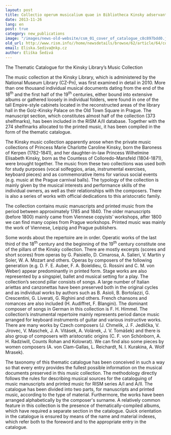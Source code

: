 ```yaml
---
layout: post
title: Collectio operum musicalium quae in Bibliotheca Kinsky adservantur
date: 2013-11-26
lang: en
post: true
category: new_publications
image: "/images/news-old-website/csm_01_cover_of_catalogue_c8c897bdd0.jpg"
old_url: http://www.rism.info//home/newsdetails/browse/62/article/64/collectio-operum-musicalium-quae-in-bibliotheca-kinsky-adservantur.html
email: Eliska.Sediva@nkp.cz
author: Eliška Šedivá
---
```



The Thematic Catalogue for the Kinsky Library’s Music Collection

The music collection at the Kinsky Library, which is administered by the National Museum Library (CZ-Pn), was first examined in detail in 2010. More than one thousand individual musical documents dating from the end of the 18<sup>th</sup> and the first half of the 19<sup>th</sup> centuries, either bound into extensive albums or gathered loosely in individual folders, were found in one of the tall Empire-style cabinets located in the reconstructed areas of the library hall in the Golz-Kinsky Palace on the Old Town Square in Prague. The manuscript section, which constitutes almost half of the collection (373 shelfmarks), has been included in the RISM A/II database. Together with the 274 shelfmarks allocated to the printed music, it has been compiled in the form of the thematic catalogue.

The Kinsky music collection apparently arose when the private music collections of Princess Marie Charlotte Caroline Kinsky, born the Baroness of Kerpen (1782-1841), and her daughter-in-law Princess Wilhelmine Elisabeth Kinsky, born as the Countess of Colloredo-Mansfeld (1804-1871), were brought together. The music from these two collections was used both for study purposes (vocal solfeggios, arias, instrumental exercises, keyboard pieces) and as commemorative items for various social events (e.g. music at the Prague carnival balls). The typology of the collection is mainly given by the musical interests and performance skills of the individual owners, as well as their relationships with the composers. There is also a series of works with official dedications to this aristocratic family.

The collection contains music manuscripts and printed music from the period between approximately 1785 and 1840. The older manuscripts (before 1800) mainly came from Viennese copyists’ workshops, after 1800 we can find many copies from Prague workshops. Printed music was mainly the work of Viennese, Leipzig and Prague publishers.

Some words about the repertoire are in order. Operatic works of the last third of the 18<sup>th</sup> century and the beginning of the 19<sup>th</sup> century constitute one of the pillars of the Kinsky collection. There are mostly excerpts (scores and short scores) from operas by G. Paisiello, D. Cimarosa, A. Salieri, V. Martín y Soler, W. A. Mozart and others. Operas by composers of the following generation (e.g. D. F. E. Auber, F. A. Boieldieu, G. Rossini and C. M. von Weber) appear predominantly in printed form. Stage works are also represented by a singspiel, ballet and musical setting for a play. The collection’s second pillar consists of songs. A large number of Italian ariettas and canzonettas have been preserved both in the original cycles and as individual works by authors such as B. Asioli, B. Bortolazzi, G. Crescentini, G. Liverati, G. Righini and others. French chansons and romances are also included (H. Audiffret, F. Blangini). The dominant composer of songs in German in this collection is F. H. Himmel. The collection’s instrumental repertoire mainly represents period dance music arranged for keyboard instruments of guitar and various instructive works. There are many works by Czech composers (J. Chmelík, J. F. Jedlička, V. Jírovec, V. Maschek, J. A. Vitásek, A. Volánek, J. V. Tomášek) and there is also group of composers with aristocratic origins (C. F. von Schönborn, A. H. Radziwill, Counts Rohan and Kolowrat). We can find also some pieces by women composers (A. von Clam-Gallas, L. Reichardt, N. I. Kurakina, A. Wolf Mrasek).

The taxonomy of this thematic catalogue has been conceived in such a way so that every entry provides the fullest possible information on the musical documents preserved in this music collection. The methodology directly follows the rules for describing musical sources for the cataloguing of music manuscripts and printed music for RISM series A/I and A/II. The catalogue has been divided into two parts, for manuscripts and printed music, according to the type of material. Furthermore, the works have been arranged alphabetically by the composer's surname. A relatively common feature in this collection is the presence of thematically-compiled albums, which have required a separate section in the catalogue. Quick orientation in the catalogue is ensured by means of the name and material indexes, which refer both to the foreword and to the appropriate entry in the catalogue.